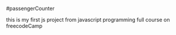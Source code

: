 #passengerCounter

this is my first js project from javascript programming full course on freecodeCamp
